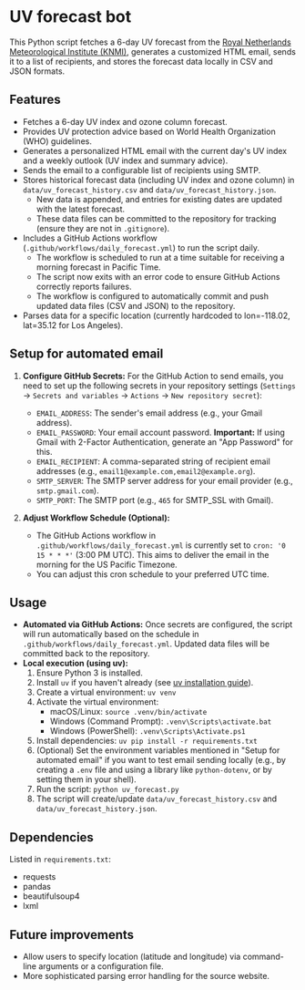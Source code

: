 # UV forecast bot

This Python script fetches a 6-day UV forecast from the [Royal Netherlands Meteorological Institute (KNMI)](https://www.temis.nl/uvradiation/nrt/uvindex.php?lon=-118.02&lat=35.12), generates a customized HTML email, sends it to a list of recipients, and stores the forecast data locally in CSV and JSON formats.

## Features

*   Fetches a 6-day UV index and ozone column forecast.
*   Provides UV protection advice based on World Health Organization (WHO) guidelines.
*   Generates a personalized HTML email with the current day's UV index and a weekly outlook (UV index and summary advice).
*   Sends the email to a configurable list of recipients using SMTP.
*   Stores historical forecast data (including UV index and ozone column) in `data/uv_forecast_history.csv` and `data/uv_forecast_history.json`.
    *   New data is appended, and entries for existing dates are updated with the latest forecast.
    *   These data files can be committed to the repository for tracking (ensure they are not in `.gitignore`).
*   Includes a GitHub Actions workflow (`.github/workflows/daily_forecast.yml`) to run the script daily.
    *   The workflow is scheduled to run at a time suitable for receiving a morning forecast in Pacific Time.
    *   The script now exits with an error code to ensure GitHub Actions correctly reports failures.
    *   The workflow is configured to automatically commit and push updated data files (CSV and JSON) to the repository.
*   Parses data for a specific location (currently hardcoded to lon=-118.02, lat=35.12 for Los Angeles).

## Setup for automated email

1.  **Configure GitHub Secrets:** For the GitHub Action to send emails, you need to set up the following secrets in your repository settings (`Settings` -> `Secrets and variables` -> `Actions` -> `New repository secret`):
    *   `EMAIL_ADDRESS`: The sender's email address (e.g., your Gmail address).
    *   `EMAIL_PASSWORD`: Your email account password. **Important:** If using Gmail with 2-Factor Authentication, generate an "App Password" for this.
    *   `EMAIL_RECIPIENT`: A comma-separated string of recipient email addresses (e.g., `email1@example.com,email2@example.org`).
    *   `SMTP_SERVER`: The SMTP server address for your email provider (e.g., `smtp.gmail.com`).
    *   `SMTP_PORT`: The SMTP port (e.g., `465` for SMTP_SSL with Gmail).

2.  **Adjust Workflow Schedule (Optional):**
    *   The GitHub Actions workflow in `.github/workflows/daily_forecast.yml` is currently set to `cron: '0 15 * * *'` (3:00 PM UTC). This aims to deliver the email in the morning for the US Pacific Timezone.
    *   You can adjust this cron schedule to your preferred UTC time.

## Usage

*   **Automated via GitHub Actions:** Once secrets are configured, the script will run automatically based on the schedule in `.github/workflows/daily_forecast.yml`. Updated data files will be committed back to the repository.
*   **Local execution (using uv):**
    1.  Ensure Python 3 is installed.
    2.  Install `uv` if you haven't already (see [uv installation guide](https://github.com/astral-sh/uv#installation)).
    3.  Create a virtual environment: `uv venv`
    4.  Activate the virtual environment:
        *   macOS/Linux: `source .venv/bin/activate`
        *   Windows (Command Prompt): `.venv\Scripts\activate.bat`
        *   Windows (PowerShell): `.venv\Scripts\Activate.ps1`
    5.  Install dependencies: `uv pip install -r requirements.txt`
    6.  (Optional) Set the environment variables mentioned in "Setup for automated email" if you want to test email sending locally (e.g., by creating a `.env` file and using a library like `python-dotenv`, or by setting them in your shell).
    7.  Run the script: `python uv_forecast.py`
    8.  The script will create/update `data/uv_forecast_history.csv` and `data/uv_forecast_history.json`.

## Dependencies

Listed in `requirements.txt`:
*   requests
*   pandas
*   beautifulsoup4
*   lxml

## Future improvements

*   Allow users to specify location (latitude and longitude) via command-line arguments or a configuration file.
*   More sophisticated parsing error handling for the source website.